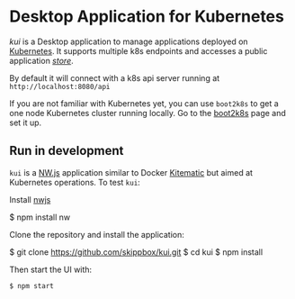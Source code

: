 Desktop Application for Kubernetes
==================================

_kui_ is a Desktop application to manage applications deployed on [Kubernetes](http://kubernetes.io).
It supports multiple k8s endpoints and accesses a public application [_store_](https://github.com/skippbox/appstore).

By default it will connect with a k8s api server running at `http://localhost:8080/api`

If you are not familiar with Kubernetes yet, you can use `boot2k8s` to get a one node Kubernetes cluster running locally.
Go to the [boot2k8s](https://github.com/skippbox/boot2k8s) page and set it up.

Run in development
------------------

`kui` is a [NW.js](http://nwjs.io) application similar to Docker [Kitematic](https://kitematic.com) but aimed at Kubernetes operations.
To test `kui`:

Install [nwjs](https://github.com/nwjs/nw.js)

   $ npm install nw

Clone the repository and install the application:

   $ git clone https://github.com/skippbox/kui.git
   $ cd kui
   $ npm install

Then start the UI with:

    $ npm start

